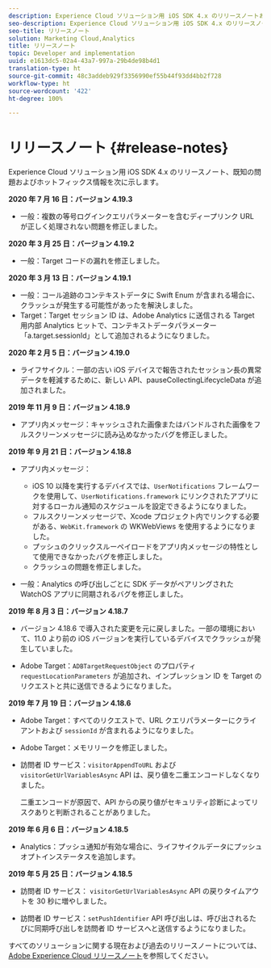 ```yaml
---
description: Experience Cloud ソリューション用 iOS SDK 4.x のリリースノートおよび既知の問題です。
seo-description: Experience Cloud ソリューション用 iOS SDK 4.x のリリースノートおよび既知の問題です。
seo-title: リリースノート
solution: Marketing Cloud,Analytics
title: リリースノート
topic: Developer and implementation
uuid: e1613dc5-02a4-43a7-997a-29b4de98b4d1
translation-type: ht
source-git-commit: 48c3addeb929f3356990ef55b44f93dd4bb2f728
workflow-type: ht
source-wordcount: '422'
ht-degree: 100%

---
```



# リリースノート {#release-notes}

Experience Cloud ソリューション用 iOS SDK 4.x のリリースノート、既知の問題およびホットフィックス情報を次に示します。

**2020 年 7 月 16 日：バージョン 4.19.3**

* 一般：複数の等号ログインクエリパラメーターを含むディープリンク URL が正しく処理されない問題を修正しました。

**2020 年 3 月 25 日：バージョン 4.19.2**

* 一般：Target コードの漏れを修正しました。

**2020 年 3 月 13 日：バージョン 4.19.1**

* 一般：コール追跡のコンテキストデータに Swift Enum が含まれる場合に、クラッシュが発生する可能性があったを解決しました。
* Target：Target セッション ID は、Adobe Analytics に送信される Target 用内部 Analytics ヒットで、コンテキストデータパラメーター「a.target.sessionId」として追加されるようになりました。

**2020 年 2 月 5 日：バージョン 4.19.0**

* ライフサイクル：一部の古い iOS デバイスで報告されたセッション長の異常データを軽減するために、新しい API、pauseCollectingLifecycleData が追加されました。

**2019 年 11 月 9 日：バージョン 4.18.9**

* アプリ内メッセージ：キャッシュされた画像またはバンドルされた画像をフルスクリーンメッセージに読み込めなかったバグを修正しました。

**2019 年 9 月 21 日：バージョン 4.18.8**

* アプリ内メッセージ：

   * iOS 10 以降を実行するデバイスでは、`UserNotifications` フレームワークを使用して、`UserNotifications.framework` にリンクされたアプリに対するローカル通知のスケジュールを設定できるようになりました。
   * フルスクリーンメッセージで、Xcode プロジェクト内でリンクする必要がある、`WebKit.framework` の WKWebViews を使用するようになりました。
   * プッシュのクリックスルーペイロードをアプリ内メッセージの特性として使用できなかったバグを修正しました。
   * クラッシュの問題を修正しました。

* 一般：Analytics の呼び出しごとに SDK データがペアリングされた WatchOS アプリに同期されるバグを修正しました。

**2019 年 8 月 3 日：バージョン 4.18.7**

* バージョン 4.18.6 で導入された変更を元に戻しました。一部の環境において、11.0 より前の iOS バージョンを実行しているデバイスでクラッシュが発生していました。

* Adobe Target：`ADBTargetRequestObject` のプロパティ `requestLocationParameters` が追加され、インプレッション ID を Target のリクエストと共に送信できるようになりました。

**2019 年 7 月 19 日：バージョン 4.18.6**

* Adobe Target：すべてのリクエストで、URL クエリパラメーターにクライアントおよび `sessionId` が含まれるようになりました。
* Adobe Target：メモリリークを修正しました。
* 訪問者 ID サービス：`visitorAppendToURL` および `visitorGetUrlVariablesAsync` API は、戻り値を二重エンコードしなくなりました。

   二重エンコードが原因で、API からの戻り値がセキュリティ診断によってリスクありと判断されることがありました。

**2019 年 6 月 6 日：バージョン 4.18.5**

* Analytics：プッシュ通知が有効な場合に、ライフサイクルデータにプッシュオプトインステータスを追加します。

**2019 年 5 月 25 日：バージョン 4.18.5**

* 訪問者 ID サービス：
   `visitorGetUrlVariablesAsync` API の戻りタイムアウトを 30 秒に増やしました。

* 訪問者 ID サービス：`setPushIdentifier` API 呼び出しは、呼び出されるたびに同期呼び出しを訪問者 ID サービスへと送信するようになりました。

すべてのソリューションに関する現在および過去のリリースノートについては、[Adobe Experience Cloud リリースノート](https://docs.adobe.com/content/help/ja-JP/release-notes/experience-cloud/current.html)を参照してください。

